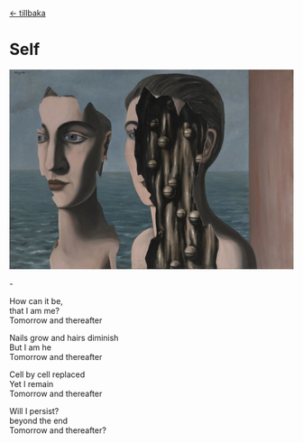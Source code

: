 [← tillbaka](README.md)  

# Self

![SecretDouble](identity.jpeg)  

\-

How can it be,  
that I am me?  
Tomorrow and thereafter  

Nails grow and hairs diminish  
But I am he  
Tomorrow and thereafter  

Cell by cell replaced  
Yet I remain  
Tomorrow and thereafter  

Will I persist?  
beyond the end     
Tomorrow and thereafter?